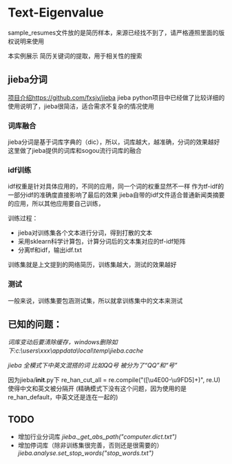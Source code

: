 # Text-Eigenvalue

sample_resumes文件放的是简历样本，来源已经找不到了，请严格遵照里面的版权说明来使用

本实例展示 简历关键词的提取，用于相关性的搜索

## jieba分词

[项目介绍https://github.com/fxsjy/jieba](https://github.com/fxsjy/jieba)
jieba python项目中已经做了比较详细的使用说明了，jieba很简洁，适合需求不复杂的情况使用

### 词库融合

jieba分词是基于词库字典的（dic），所以，词库越大，越准确，分词的效果越好
这里做了jieba提供的词库和sogou流行词库的融合

### idf训练

idf权重是针对具体应用的，不同的应用，同一个词的权重显然不一样
作为tf-idf的一部分idf的准确度直接影响了最后的效果
jieba自带的idf文件适合普通新闻类摘要的应用，所以其他应用要自己训练，

训练过程：

* jieba对训练集各个文本进行分词，得到打散的文本
* 采用sklearn科学计算包，计算分词后的文本集对应的tf-idf矩阵
* 分离tf和idf，输出idf.txt

训练集就是上文提到的网络简历，训练集越大，测试的效果越好

### 测试

一般来说，训练集要包涵测试集，所以就拿训练集中的文本来测试

## 已知的问题：
*词库变动后要清除缓存，windows删除如下:c:\users\xxx\appdata\local\temp\jieba.cache*

*jieba 全模式下中英文混搭的词 比如QQ号 被分为了“QQ”和“号”*

因为jieba/__init__.py下
re_han_cut_all = re.compile("([\u4E00-\u9FD5]+)", re.U)
使得中文和英文被分隔开
(精确模式下没有这个问题，因为使用的是re_han_default，中英文还是连在一起的)

## TODO
* 增加行业分词库 *jieba._get_abs_path("computer.dict.txt")*
* 增加停词库（除非训练集很完善，否则还是很需要的） *jieba.analyse.set_stop_words("stop_words.txt")*